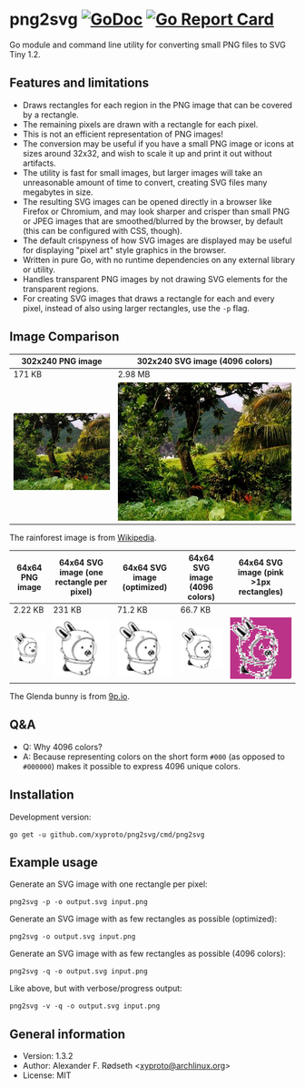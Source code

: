 # png2svg [![GoDoc](https://godoc.org/github.com/xyproto/png2svg?status.svg)](http://godoc.org/github.com/xyproto/png2svg) [![Go Report Card](https://goreportcard.com/badge/github.com/xyproto/png2svg)](https://goreportcard.com/report/github.com/xyproto/png2svg)

Go module and command line utility for converting small PNG files to SVG Tiny 1.2.

## Features and limitations

* Draws rectangles for each region in the PNG image that can be covered by a rectangle.
* The remaining pixels are drawn with a rectangle for each pixel.
* This is not an efficient representation of PNG images!
* The conversion may be useful if you have a small PNG image or icons at sizes around 32x32, and wish to scale it up and print it out without artifacts.
* The utility is fast for small images, but larger images will take an unreasonable amount of time to convert, creating SVG files many megabytes in size.
* The resulting SVG images can be opened directly in a browser like Firefox or Chromium, and may look sharper and crisper than small PNG or JPEG images that are smoothed/blurred by the browser, by default (this can be configured with CSS, though).
* The default crispyness of how SVG images are displayed may be useful for displaying "pixel art" style graphics in the browser.
* Written in pure Go, with no runtime dependencies on any external library or utility.
* Handles transparent PNG images by not drawing SVG elements for the transparent regions.
* For creating SVG images that draws a rectangle for each and every pixel, instead of also using larger rectangles, use the `-p` flag.

## Image Comparison

| 302x240 PNG image          | 302x240 SVG image (4096 colors)  |
| -------------------------- | -------------------------------- |
| 171 KB                     | 2.98 MB                          |
| ![png](img/rainforest.png) | ![png](img/rainforest4096.svg)   |

The rainforest image is from [Wikipedia](https://en.wikipedia.org/wiki/Landscape).

| 64x64 PNG image      | 64x64 SVG image (one rectangle per pixel) | 64x64 SVG image (optimized) | 64x64 SVG image (4096 colors) | 64x64 SVG image (pink >1px rectangles) |
| -------------------- | ----------------------------------------- | --------------------------- | ----------------------------- | -------------------------------------- |
| 2.22 KB              | 231 KB                                    | 71.2 KB                     | 66.7 KB                       |                                        |
| ![png](img/acme.png) | ![png](img/acme_singlepixel.svg)          | ![png](img/acme.svg)        | ![png](img/acme4096.svg)      | ![png](img/acmecolor.svg)              |

The Glenda bunny is from [9p.io](https://9p.io/plan9/glenda.html).

## Q&A

* Q: Why 4096 colors?
* A: Because representing colors on the short form `#000` (as opposed to `#000000`) makes it possible to express 4096 unique colors.

## Installation

Development version:

    go get -u github.com/xyproto/png2svg/cmd/png2svg

## Example usage

Generate an SVG image with one rectangle per pixel:

    png2svg -p -o output.svg input.png

Generate an SVG image with as few rectangles as possible (optimized):

    png2svg -o output.svg input.png

Generate an SVG image with as few rectangles as possible (4096 colors):

    png2svg -q -o output.svg input.png

Like above, but with verbose/progress output:

    png2svg -v -q -o output.svg input.png

## General information

* Version: 1.3.2
* Author: Alexander F. Rødseth &lt;xyproto@archlinux.org&gt;
* License: MIT
